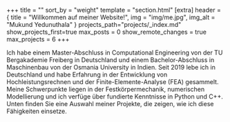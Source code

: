 +++
title = ""
sort_by = "weight"
template = "section.html"
[extra]
header = { title = "Willkommen auf meiner Website!", img = "img/me.jpg", img_alt = "Mukund Yedunuthala" }
projects_path="projects/_index.md"
show_projects_first=true
max_posts = 0
show_remote_changes = true
max_projects = 6
+++

Ich habe einem Master-Abschluss in Computational Engineering von der TU Bergakademie Freiberg in Deutschland und einem Bachelor-Abschluss in Maschinenbau von der Osmania University in Indien. Seit 2019 lebe ich in Deutschland und habe Erfahrung in der Entwicklung von Hochleistungsrechnen und der Finite-Elemente-Analyse (FEA) gesammelt. Meine Schwerpunkte liegen in der Festkörpermechanik, numerischen Modellierung und ich verfüge über fundierte Kenntnisse in Python und C++. Unten finden Sie eine Auswahl meiner Projekte, die zeigen, wie ich diese Fähigkeiten einsetze. 